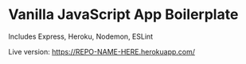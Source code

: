# Vanilla JavaScript App Boilerplate

Includes Express, Heroku, Nodemon, ESLint

Live version: https://REPO-NAME-HERE.herokuapp.com/
